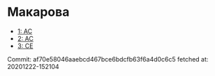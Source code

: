 # Макарова
- [1: AC](1.md)
- [2: AC](2.md)
- [3: CE](3.md)

Commit: af70e58046aaebcd467bce6bdcfb63f6a4d0c6c5
 fetched at: 20201222-152104
